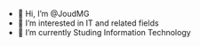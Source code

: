 - 👋 Hi, I’m @JoudMG
- 👀 I’m interested in IT and related fields
- 🌱 I’m currently Studing Information Technology

<!---
JoudMG/JoudMG is a ✨ special ✨ repository because its `README.md` (this file) appears on your GitHub profile.
You can click the Preview link to take a look at your changes.
--->
